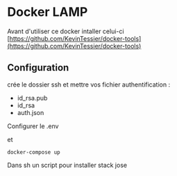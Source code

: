 # Docker LAMP

Avant d'utiliser ce docker intaller celui-ci [https://github.com/KevinTessier/docker-tools](https://github.com/KevinTessier/docker-tools)

## Configuration 

crée le dossier ssh et mettre vos fichier authentification :
 - id_rsa.pub
 - id_rsa
 - auth.json

Configurer le .env

et 

    docker-compose up

Dans sh un script pour installer stack jose